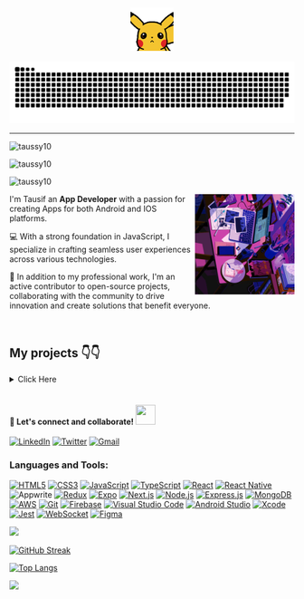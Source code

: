 





  <!--  HI PIKACHU  -->
<h1 align="center"  ><img align="center" src="pikachu-pokemon.gif" align="right" width="15%" alt="pikachu-hi"></h1>

<!-- <img src="https://raw.githubusercontent.com/fykaa/fykaa/f7dcb2f636c080f07db0b7795c379df375b31567/contributiongrid.svg" alt="taussy10" /></a> -->

<picture>
  <source media="(prefers-color-scheme: dark)" srcset="https://raw.githubusercontent.com/platane/platane/output/github-contribution-grid-snake-dark.svg">
  <source media="(prefers-color-scheme: light)" srcset="https://raw.githubusercontent.com/platane/platane/output/github-contribution-grid-snake.svg">
  <img alt="github contribution grid snake animation" src="https://raw.githubusercontent.com/platane/platane/output/github-contribution-grid-snake.svg">
</picture>

<hr/>

<p align="left"> <img src="https://img.shields.io/github/followers/taussy10?logo=github&&style=flat  "alt="taussy10" /> </p>
<p align="left"> <img src="https://komarev.com/ghpvc/?username=taussy10&label=Profile%20views&color=0e75b6&style=flat" alt="taussy10" /> </p>



<p align="left"> <img src="https://wakatime.com/badge/user/018dcfbe-5d8f-4f3c-bfa8-a64dce6c2a6b.svg" alt="taussy10" /> </p>


<!--  PROFILE HEADER RHS IMAGE  -->
<picture>


<img  style="margin-top: -10;" src="desk.gif" align="right" width="35%"  alt="Image">
</picture>


<!--  PROFILE HEADER INTRO (LHS)  -->
I'm Tausif an **App Developer** with a passion for creating  Apps for both Android and IOS platforms.

💻 With a strong foundation in JavaScript, I specialize in crafting seamless user experiences across various technologies.

🌟 In addition to my professional work, I'm an active contributor to open-source projects, collaborating with the community to drive innovation and create solutions that benefit everyone.

<!--  EXCITED CHARACTERS  -->

</br>







<!--  Don't delete this divider else face allignments issus  -->





   
<!--  My projects-->
## My projects  👇👇
<details><summary> Click Here</summary>
  
|Number| Name |Type | Visibility |Status |
|:----------:|:-----------: | :-----------: | :-----------: | :-----------: |      
|1.|[Student Perks](https://github.com/Taussy10/Student-Perks) | Website |Private|Completed... |
|2.|[Imagify](https://github.com/Taussy10/Imagify) | App | Private|Working... |
|3.|[UrbanNest](https://github.com/Taussy10/UrbanNest) | App| Public |Completed... |
|4.|[Cineverse](https://github.com/Taussy10/CineVerse) | App | Private| Working... |
|5.|[CraveCrush](https://github.com/Taussy10/CraveCrush) | App | Public |Working... |
|6.|[Aora](https://github.com/Taussy10/Aora) | App | Public| Working... |
|7.|[Chatbot](https://github.com/Taussy10/Chatbot) | App| Public |Working... |
|8.|[Coursey](https://github.com/Taussy10/E-Learning-) | App| Public |Working... |
|9.|[Crackdev](https://github.com/Taussy10/Crackdev) | VS Code Extension| Private |Completed... |
|10.|[Crackdev](https://github.com/Taussy10/Crackdev-site)|Website| Private |Working... |

</details>
</br>




<!--  Trophy 
<p align="center"> <img style="align-item: center" src="https://github-profile-trophy.vercel.app/?username=taussy10&hide_border=true&theme=onestar&row=2&column=3" alt="trophy" /> </p> -->

<!--  DIVIDER  -->

#### 🚀 Let's connect and collaborate!   <img src="https://cultofthepartyparrot.com/parrots/hd/laptop_parrot.gif" width="35" height="35"/> 


[![LinkedIn](https://img.shields.io/badge/-LinkedIn-0077B5?style=for-the-badge&logo=linkedin&logoColor=white)](https://www.linkedin.com/in/taussy10/)
[![Twitter](https://img.shields.io/badge/Twitter-%23000000?style=for-the-badge&logo=X&labelColor=black&color=black)](https://twitter.com/Taussy10)
[![Gmail](https://img.shields.io/badge/-Gmail-D14836?style=for-the-badge&logo=gmail&logoColor=white)](mailto:tausif00100@gmail.com)








<!--  DIVIDER  -->

<!--  EXPERTISE  -->
<h3 align="left">Languages and Tools:</h3>

[![HTML5](https://img.shields.io/badge/-HTML5-E34F26?logo=html5&logoColor=white)](https://developer.mozilla.org/en-US/docs/Web/Guide/HTML/HTML5)
[![CSS3](https://img.shields.io/badge/-CSS3-1572B6?logo=css3&logoColor=white)](https://developer.mozilla.org/en-US/docs/Web/CSS)
[![JavaScript](https://img.shields.io/badge/-JavaScript-F7DF1E?logo=javascript&logoColor=black)](https://developer.mozilla.org/en-US/docs/Web/JavaScript)
[![TypeScript](https://img.shields.io/badge/-TypeScript-3178C6?logo=typescript&logoColor=white)]( https://www.typescriptlang.org/)
[![React](https://img.shields.io/badge/-React-61DAFB?logo=react&logoColor=black)](https://reactjs.org/)
[![React Native](https://img.shields.io/badge/-React_Native-61DAFB?logo=react&logoColor=black)](https://reactnative.dev/)
![Appwrite](https://img.shields.io/badge/Appwrite-%23FD366E?logo=Appwrite&logoColor=white)
[![Redux](https://img.shields.io/badge/-Redux-764ABC?logo=redux&logoColor=white)](https://redux.js.org/)
[![Expo](https://img.shields.io/badge/-Expo-000020?logo=expo&logoColor=white)](https://expo.dev/)
[![Next.js](https://img.shields.io/badge/-Next.js-000000?logo=next.js&logoColor=white)](https://nextjs.org/)
[![Node.js](https://img.shields.io/badge/-Node.js-339933?logo=node.js&logoColor=white)](https://nodejs.org/)
[![Express.js](https://img.shields.io/badge/-Express.js-000000?logo=express&logoColor=white)](https://expressjs.com/)
[![MongoDB](https://img.shields.io/badge/-MongoDB-47A248?logo=mongodb&logoColor=white)](https://www.mongodb.com/)
[![AWS](https://img.shields.io/badge/-AWS-232F3E?logo=amazon-aws&logoColor=white)](https://aws.amazon.com/)
[![Git](https://img.shields.io/badge/-Git-F05032?logo=git&logoColor=white)](https://git-scm.com/)
[![Firebase](https://img.shields.io/badge/-Firebase-FFCA28?logo=firebase&logoColor=black)](https://firebase.google.com/)
[![Visual Studio Code](https://img.shields.io/badge/-Visual%20Studio%20Code-007ACC?logo=visual-studio-code&logoColor=white)](https://code.visualstudio.com/)
[![Android Studio](https://img.shields.io/badge/-Android%20Studio-3DDC84?logo=android%20studio&logoColor=white)](https://developer.android.com/studio)
[![Xcode](https://img.shields.io/badge/-Xcode-147EFB?logo=xcode&logoColor=white)](https://developer.apple.com/xcode/)
[![Jest](https://img.shields.io/badge/-Jest-C21325?logo=jest&logoColor=white)](https://jestjs.io/)
[![WebSocket](https://img.shields.io/badge/-WebSocket-4B32C3?logo=websocket&logoColor=white)](https://developer.mozilla.org/en-US/docs/Web/API/WebSockets_API)
[![Figma](https://img.shields.io/badge/-Figma-F24E1E?logo=figma&logoColor=white)](https://www.figma.com/)



<!--  Github Contribution Graph  -->
<a href="https://github.com/Taussy10">
  <img  src="https://github-readme-activity-graph.vercel.app/graph?username=taussy10&bg_color=white&color=ffffff&line=2c6ce6&point=ffffff&hide_border=false"/>
</a>





<!--  DIVIDER  -->


<!--  Github streak  -->
[![GitHub Streak](https://github-readme-streak-stats.herokuapp.com?user=Taussy10&theme=github-dark-blue&hide_border=true)](https://git.io/streak-stats)

[![Top Langs](https://github-readme-stats.vercel.app/api/top-langs/?username=taussy10&layout=donut-vertical&theme=github_dark&show&hide_border=true)](https://github.com/anuraghazra/github-readme-stats) 
 
  <p align="left"> <img src="https://github-readme-stats.vercel.app/api?username=taussy10&show_icons=true&count_private=true&custom_title=My%20Github%20Stat&layout=compact&theme=github_dark&hide=issues&hide_border=true&hide_title=true,contribs"  /> </p>



















































